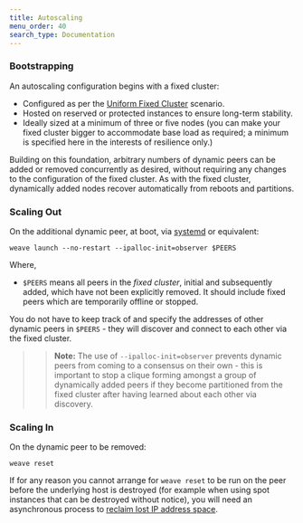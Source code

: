 ```yaml
---
title: Autoscaling
menu_order: 40
search_type: Documentation
---
```


### Bootstrapping

An autoscaling configuration begins with a fixed cluster:

* Configured as per the [Uniform Fixed Cluster](/site/operational-guide/uniform-fixed-cluster.md)
  scenario.
* Hosted on reserved or protected instances to ensure long-term
  stability.
* Ideally sized at a minimum of three or five nodes (you can make your
  fixed cluster bigger to accommodate base load as required; a minimum
  is specified here in the interests of resilience only.)

Building on this foundation, arbitrary numbers of dynamic peers can be
added or removed concurrently as desired, without requiring any
changes to the configuration of the fixed cluster. As with the fixed
cluster, dynamically added nodes recover automatically from reboots
and partitions.

### Scaling Out

On the additional dynamic peer, at boot, via
[systemd](/site/install/systemd.md) or equivalent:

    weave launch --no-restart --ipalloc-init=observer $PEERS

Where, 

 * `$PEERS` means all peers in the _fixed cluster_, initial
and subsequently added, which have not been explicitly removed. It
should include fixed peers which are temporarily offline or stopped.

You do not have to keep track of and specify the addresses
of other dynamic peers in `$PEERS` - they will discover and connect to
each other via the fixed cluster.

>>**Note:** The use of `--ipalloc-init=observer` prevents dynamic peers from
coming to a consensus on their own - this is important to stop a
clique forming amongst a group of dynamically added peers if they
become partitioned from the fixed cluster after having learned about
each other via discovery.

### Scaling In

On the dynamic peer to be removed:

    weave reset

If for any reason you cannot arrange for `weave reset` to be run on
the peer before the underlying host is destroyed (for example when
using spot instances that can be destroyed without notice), you will
need an asynchronous process to [reclaim lost IP address
space](/site/operational-guide/tasks.md#detect-reclaim-ipam).
